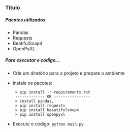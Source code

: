 ### Titulo

##### Pacotes utilizados
 - Pandas[](https://pandas.pydata.org/)
 - Requests[](https://requests.readthedocs.io/en/master/)
 - BeatifulSoap4[](https://pypi.org/project/beautifulsoup4/)
 - OpenPyXL[](https://openpyxl.readthedocs.io/en/stable/)

##### Para executar o código...

 - Crie um diretório para o projeto e prepare o ambiente
 - instale os pacotes: 
 
        > pip install -r requirements.txt
        ------------- OR ----------------
        > install pandas, 
        > pip install requests
        > pip install beautifulsoup4
        > pip install openpyxl
        
 - Execute o código: ``python main.py``





